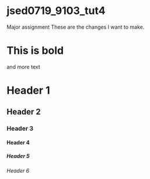# jsed0719_9103_tut4

Major assignment 
These are the changes I want to make.

# This is bold

and more text

# Header 1
## Header 2
### Header 3
#### Header 4
##### Header 5
###### Header 6